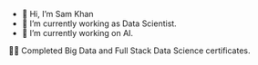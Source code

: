- 👋 Hi, I’m Sam Khan
- 🌱 I’m currently working as Data Scientist.
- 🌱 I’m currently working on AI.

👨‍💻 Completed Big Data  and Full Stack Data Science certificates.

